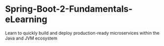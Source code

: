 # Spring-Boot-2-Fundamentals-eLearning
Learn to quickly build and deploy production-ready microservices within the Java and JVM ecosystem
